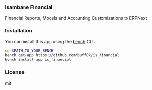 ### Isambane Financial

Financial Reports, Models and Accounting Customizations to ERPNext

### Installation

You can install this app using the [bench](https://github.com/frappe/bench) CLI:

```bash
cd $PATH_TO_YOUR_BENCH
bench get-app https://github.com/buff0k/is_financial
bench install-app is_financial
```

### License

mit
